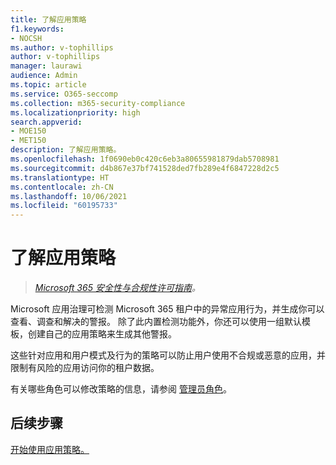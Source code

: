 ```yaml
---
title: 了解应用策略
f1.keywords:
- NOCSH
ms.author: v-tophillips
author: v-tophillips
manager: laurawi
audience: Admin
ms.topic: article
ms.service: O365-seccomp
ms.collection: m365-security-compliance
ms.localizationpriority: high
search.appverid:
- MOE150
- MET150
description: 了解应用策略。
ms.openlocfilehash: 1f0690eb0c420c6eb3a80655981879dab5708981
ms.sourcegitcommit: d4b867e37bf741528ded7fb289e4f6847228d2c5
ms.translationtype: HT
ms.contentlocale: zh-CN
ms.lasthandoff: 10/06/2021
ms.locfileid: "60195733"
---
```

# <a name="learn-about-app-policies"></a>了解应用策略

>*[Microsoft 365 安全性与合规性许可指南](https://aka.ms/ComplianceSD)。*

Microsoft 应用治理可检测 Microsoft 365 租户中的异常应用行为，并生成你可以查看、调查和解决的警报。 除了此内置检测功能外，你还可以使用一组默认模板，创建自己的应用策略来生成其他警报。

这些针对应用和用户模式及行为的策略可以防止用户使用不合规或恶意的应用，并限制有风险的应用访问你的租户数据。

有关哪些角色可以修改策略的信息，请参阅 [管理员角色](app-governance-get-started.md#administrator-roles)。

## <a name="next-step"></a>后续步骤

[开始使用应用策略。](app-governance-app-policies-get-started.md)
